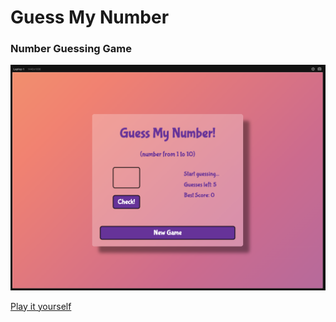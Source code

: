 # Guess My Number

### Number Guessing Game

![](./screenshot.png)

[Play it yourself](https://luminous-mooncake-e7ff02.netlify.app/)
